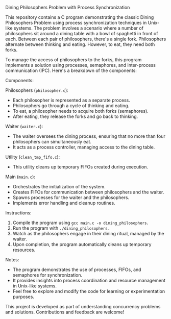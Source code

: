  Dining Philosophers Problem with Process Synchronization

This repository contains a C program demonstrating the classic Dining Philosophers Problem using process synchronization techniques in Unix-like systems. The problem involves a scenario where a number of philosophers sit around a dining table with a bowl of spaghetti in front of each. Between each pair of philosophers, there's a single fork. Philosophers alternate between thinking and eating. However, to eat, they need both forks.

To manage the access of philosophers to the forks, this program implements a solution using processes, semaphores, and inter-process communication (IPC). Here's a breakdown of the components:

 Components:

 Philosophers (`philosopher.c`):
- Each philosopher is represented as a separate process.
- Philosophers go through a cycle of thinking and eating.
- To eat, a philosopher needs to acquire both forks (semaphores).
- After eating, they release the forks and go back to thinking.

 Waiter (`waiter.c`):
- The waiter oversees the dining process, ensuring that no more than four philosophers can simultaneously eat.
- It acts as a process controller, managing access to the dining table.

 Utility (`clean_tmp_fifo.c`):
- This utility cleans up temporary FIFOs created during execution.

 Main (`main.c`):
- Orchestrates the initialization of the system.
- Creates FIFOs for communication between philosophers and the waiter.
- Spawns processes for the waiter and the philosophers.
- Implements error handling and cleanup routines.

 Instructions:

1. Compile the program using `gcc main.c -o dining_philosophers`.
2. Run the program with `./dining_philosophers`.
3. Watch as the philosophers engage in their dining ritual, managed by the waiter.
4. Upon completion, the program automatically cleans up temporary resources.

 Notes:

- The program demonstrates the use of processes, FIFOs, and semaphores for synchronization.
- It provides insights into process coordination and resource management in Unix-like systems.
- Feel free to explore and modify the code for learning or experimentation purposes.

This project is developed as part of understanding concurrency problems and solutions. Contributions and feedback are welcome!

